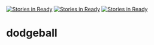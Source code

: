 [![Stories in Ready](https://badge.waffle.io/kamon-harrell/dodgeball.png?label=ready&title=Ready)](https://waffle.io/kamon-harrell/dodgeball)
[![Stories in Ready](https://badge.waffle.io/kamon-harrell/dodgeball.png?label=ready&title=Ready)](https://waffle.io/kamon-harrell/dodgeball)
[![Stories in Ready](https://badge.waffle.io/kamon-harrell/dodgeball.png?label=ready&title=Ready)](https://waffle.io/kamon-harrell/dodgeball)
# dodgeball